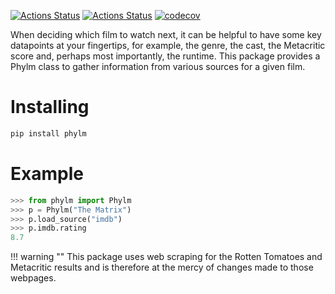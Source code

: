 [![Actions Status](https://github.com/dbatten5/phylm/workflows/Tests/badge.svg)](https://github.com/dbatten5/phylm/actions)
[![Actions Status](https://github.com/dbatten5/phylm/workflows/Release/badge.svg)](https://github.com/dbatten5/phylm/actions)
[![codecov](https://codecov.io/gh/dbatten5/phylm/branch/master/graph/badge.svg?token=P233M48EA6)](https://codecov.io/gh/dbatten5/phylm)

When deciding which film to watch next, it can be helpful to have some key
datapoints at your fingertips, for example, the genre, the cast, the Metacritic
score and, perhaps most importantly, the runtime. This package provides a Phylm
class to gather information from various sources for a given film.

# Installing

```bash
pip install phylm
```

# Example

```python
>>> from phylm import Phylm
>>> p = Phylm("The Matrix")
>>> p.load_source("imdb")
>>> p.imdb.rating
8.7
```

!!! warning ""
    This package uses web scraping for the Rotten Tomatoes and Metacritic
    results and is therefore at the mercy of changes made to those webpages.
